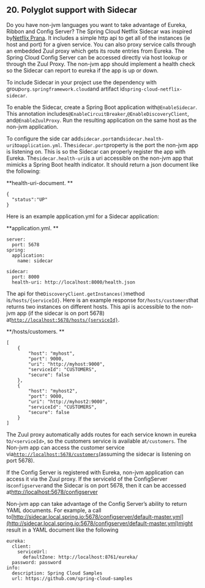 ## 20. Polyglot support with Sidecar

Do you have non-jvm languages you want to take advantage of Eureka, Ribbon and Config Server? The Spring Cloud Netflix Sidecar was inspired by[Netflix Prana](https://github.com/Netflix/Prana). It includes a simple http api to get all of the instances (ie host and port) for a given service. You can also proxy service calls through an embedded Zuul proxy which gets its route entries from Eureka. The Spring Cloud Config Server can be accessed directly via host lookup or through the Zuul Proxy. The non-jvm app should implement a health check so the Sidecar can report to eureka if the app is up or down.

To include Sidecar in your project use the dependency with group`org.springframework.cloud`and artifact id`spring-cloud-netflix-sidecar`.

To enable the Sidecar, create a Spring Boot application with`@EnableSidecar`. This annotation includes`@EnableCircuitBreaker`,`@EnableDiscoveryClient`, and`@EnableZuulProxy`. Run the resulting application on the same host as the non-jvm application.

To configure the side car add`sidecar.port`and`sidecar.health-uri`to`application.yml`. The`sidecar.port`property is the port the non-jvm app is listening on. This is so the Sidecar can properly register the app with Eureka. The`sidecar.health-uri`is a uri accessible on the non-jvm app that mimicks a Spring Boot health indicator. It should return a json document like the following:

**health-uri-document. **

```
{
  "status":"UP"
}
```

Here is an example application.yml for a Sidecar application:

**application.yml. **

```
server:
  port: 5678
spring:
  application:
    name: sidecar

sidecar:
  port: 8000
  health-uri: http://localhost:8000/health.json
```

The api for the`DiscoveryClient.getInstances()`method is`/hosts/{serviceId}`. Here is an example response for`/hosts/customers`that returns two instances on different hosts. This api is accessible to the non-jvm app (if the sidecar is on port 5678) at[`http://localhost:5678/hosts/{serviceId}`](http://localhost:5678/hosts/%7BserviceId%7D).

**/hosts/customers. **

```
[
    {
        "host": "myhost",
        "port": 9000,
        "uri": "http://myhost:9000",
        "serviceId": "CUSTOMERS",
        "secure": false
    },
    {
        "host": "myhost2",
        "port": 9000,
        "uri": "http://myhost2:9000",
        "serviceId": "CUSTOMERS",
        "secure": false
    }
]
```

The Zuul proxy automatically adds routes for each service known in eureka to`/<serviceId>`, so the customers service is available at`/customers`. The Non-jvm app can access the customer service via[`http://localhost:5678/customers`](http://localhost:5678/customers)(assuming the sidecar is listening on port 5678).

If the Config Server is registered with Eureka, non-jvm application can access it via the Zuul proxy. If the serviceId of the ConfigServer is`configserver`and the Sidecar is on port 5678, then it can be accessed at[http://localhost:5678/configserver](http://localhost:5678/configserver)

Non-jvm app can take advantage of the Config Server’s ability to return YAML documents. For example, a call to[http://sidecar.local.spring.io:5678/configserver/default-master.yml](http://sidecar.local.spring.io:5678/configserver/default-master.yml)might result in a YAML document like the following

```
eureka:
  client:
    serviceUrl:
      defaultZone: http://localhost:8761/eureka/
  password: password
info:
  description: Spring Cloud Samples
  url: https://github.com/spring-cloud-samples
```



